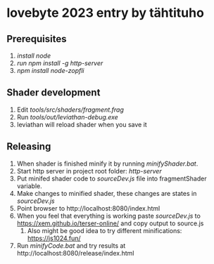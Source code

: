 # lovebyte 2023 entry by tähtituho
## Prerequisites
1. *install node*
1. *run npm install -g http-server*
1. *npm install node-zopfli*
## Shader development
1. Edit *tools/src/shaders/fragment.frag*
1. Run *tools/out/leviathan-debug.exe*
1. leviathan will reload shader when you save it

## Releasing
1. When shader is finished minify it by running *minifyShader.bat*.
1. Start http server in project root folder: *http-server* 
1. Put minifed shader code to *sourceDev.js* file into fragmentShader variable.
1. Make changes to minified shader, these changes are states in *sourceDev.js*
1. Point browser to http://localhost:8080/index.html
1. When you feel that everything is working paste *sourceDev.js* to https://xem.github.io/terser-online/ and copy output to source.js
    1. Also might be good idea to try different minifications: https://js1024.fun/ 
1. Run *minifyCode.bat* and try results at http://localhost:8080/release/index.html
